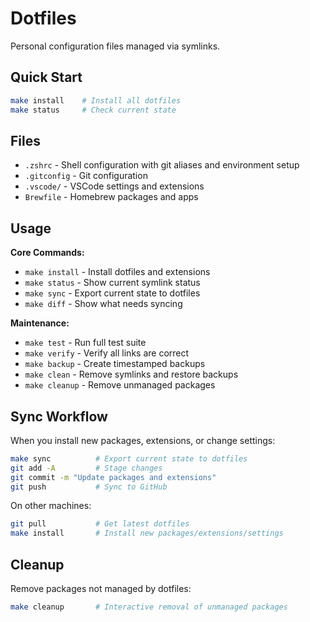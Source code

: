 # Dotfiles

Personal configuration files managed via symlinks.

## Quick Start

```bash
make install    # Install all dotfiles
make status     # Check current state
```

## Files

- `.zshrc` - Shell configuration with git aliases and environment setup
- `.gitconfig` - Git configuration
- `.vscode/` - VSCode settings and extensions
- `Brewfile` - Homebrew packages and apps

## Usage

**Core Commands:**

- `make install` - Install dotfiles and extensions
- `make status` - Show current symlink status
- `make sync` - Export current state to dotfiles
- `make diff` - Show what needs syncing

**Maintenance:**

- `make test` - Run full test suite
- `make verify` - Verify all links are correct
- `make backup` - Create timestamped backups
- `make clean` - Remove symlinks and restore backups
- `make cleanup` - Remove unmanaged packages

## Sync Workflow

When you install new packages, extensions, or change settings:

```bash
make sync          # Export current state to dotfiles
git add -A         # Stage changes
git commit -m "Update packages and extensions"
git push           # Sync to GitHub
```

On other machines:

```bash
git pull           # Get latest dotfiles
make install       # Install new packages/extensions/settings
```

## Cleanup

Remove packages not managed by dotfiles:

```bash
make cleanup       # Interactive removal of unmanaged packages
```
